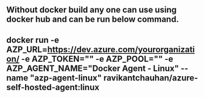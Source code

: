 ## Without docker build any one can use using docker hub and can be run below command.

## docker run -e AZP_URL=https://dev.azure.com/yourorganization/ -e AZP_TOKEN="<Personal Access Token>" -e AZP_POOL="<Agent Pool Name>" -e AZP_AGENT_NAME="Docker Agent - Linux" --name "azp-agent-linux" ravikantchauhan/azure-self-hosted-agent:linux
